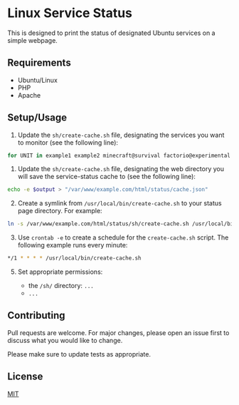 # Linux Service Status

This is designed to print the status of designated Ubuntu services on a simple webpage.

## Requirements

- Ubuntu/Linux
- PHP
- Apache

## Setup/Usage

1. Update the `sh/create-cache.sh` file, designating the services you want to monitor (see the following line):

```bash
for UNIT in example1 example2 minecraft@survival factorio@experimental ; do
```

1. Update the `sh/create-cache.sh` file, designating the web directory you will save the service-status cache to (see the following line):

```bash
echo -e $output > "/var/www/example.com/html/status/cache.json"
```

2. Create a symlink from `/usr/local/bin/create-cache.sh` to your status page directory. For example:

```bash
ln -s /var/www/example.com/html/status/sh/create-cache.sh /usr/local/bin/create-cache.sh 
```

3. Use `crontab -e` to create a schedule for the `create-cache.sh` script. The following example runs every minute:

```bash
*/1 * * * * /usr/local/bin/create-cache.sh
```

5. Set appropriate permissions:

    - the `/sh/` directory: `...`
    - `...`

## Contributing
Pull requests are welcome. For major changes, please open an issue first to discuss what you would like to change.

Please make sure to update tests as appropriate.

## License
[MIT](https://choosealicense.com/licenses/mit/)

